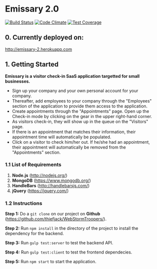 # Emissary 2.0
[![Build Status](https://travis-ci.com/prkumar/Emissary.svg?token=nMZqBSpBhyZh9iNzRBhA&branch=master)](https://travis-ci.com/prkumar/Emissary) [![Code Climate](https://codeclimate.com/repos/59195600f81f3102a90003f9/badges/0f8f5e69a8e234418fde/gpa.svg)](https://codeclimate.com/repos/59195600f81f3102a90003f9/feed) [![Test Coverage](https://codeclimate.com/repos/59195600f81f3102a90003f9/badges/0f8f5e69a8e234418fde/coverage.svg)](https://codeclimate.com/repos/59195600f81f3102a90003f9/coverage)

## 0. Currently deployed on: 
http://emissary-2.herokuapp.com
## 1. Getting Started
**Emissary is a visitor check-in SaaS application targetted for small businesses.**
- Sign up your company and your own personal account for your company. 
- Thereafter, add employees to your company through the "Employees" section of the application to provide them access to the application. 
- Create appointments through the "Appointments" page. Open up the Check-in mode by clicking on the gear in the upper right-hand corner.
- As visitors check-in, they will show up in the queue on the "Visitors" page. 
- If there is an appointment that matches their information, their appointment time will automatically be populated.
- Click on a visitor to check him/her out. If he/she had an appointment, their appointment will automatically be removed from the "Appointments" section.

  

### 1.1 List of Requirements
1. **Node.js** (http://nodejs.org/)
2. **MongoDB** (https://www.mongodb.org/)
3. **HandleBars** (http://handlebarsjs.com/)
4. **jQuery** (https://jquery.com/)

### 1.2 Instructions
**Step 1:** Do a `git clone` on our project on **Github** (https://github.com/thiefjack/WebStormTroopers/).

**Step 2:** Run `npm install` in the directory of the project to install the dependency for the backend.

**Step 3:** Run `gulp test:server` to test the backend API.

**Step 4:** Run `gulp test:client` to test the frontend dependecies.

**Step 5:** Run `npm start` to start the application.
